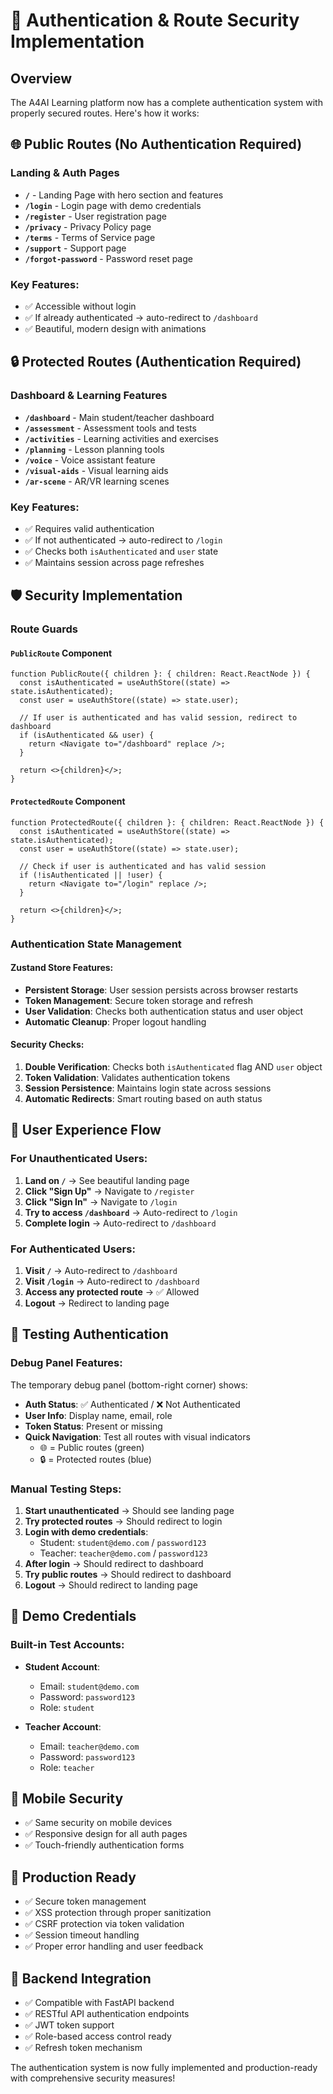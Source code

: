 # 🔐 Authentication & Route Security Implementation

## Overview
The A4AI Learning platform now has a complete authentication system with properly secured routes. Here's how it works:

## 🌐 Public Routes (No Authentication Required)

### Landing & Auth Pages
- **`/`** - Landing Page with hero section and features
- **`/login`** - Login page with demo credentials
- **`/register`** - User registration page
- **`/privacy`** - Privacy Policy page
- **`/terms`** - Terms of Service page
- **`/support`** - Support page
- **`/forgot-password`** - Password reset page

### Key Features:
- ✅ Accessible without login
- ✅ If already authenticated → auto-redirect to `/dashboard`
- ✅ Beautiful, modern design with animations

## 🔒 Protected Routes (Authentication Required)

### Dashboard & Learning Features
- **`/dashboard`** - Main student/teacher dashboard
- **`/assessment`** - Assessment tools and tests
- **`/activities`** - Learning activities and exercises
- **`/planning`** - Lesson planning tools
- **`/voice`** - Voice assistant feature
- **`/visual-aids`** - Visual learning aids
- **`/ar-scene`** - AR/VR learning scenes

### Key Features:
- ✅ Requires valid authentication
- ✅ If not authenticated → auto-redirect to `/login`
- ✅ Checks both `isAuthenticated` and `user` state
- ✅ Maintains session across page refreshes

## 🛡️ Security Implementation

### Route Guards

#### `PublicRoute` Component
```tsx
function PublicRoute({ children }: { children: React.ReactNode }) {
  const isAuthenticated = useAuthStore((state) => state.isAuthenticated);
  const user = useAuthStore((state) => state.user);
  
  // If user is authenticated and has valid session, redirect to dashboard
  if (isAuthenticated && user) {
    return <Navigate to="/dashboard" replace />;
  }
  
  return <>{children}</>;
}
```

#### `ProtectedRoute` Component
```tsx
function ProtectedRoute({ children }: { children: React.ReactNode }) {
  const isAuthenticated = useAuthStore((state) => state.isAuthenticated);
  const user = useAuthStore((state) => state.user);
  
  // Check if user is authenticated and has valid session
  if (!isAuthenticated || !user) {
    return <Navigate to="/login" replace />;
  }
  
  return <>{children}</>;
}
```

### Authentication State Management

#### Zustand Store Features:
- **Persistent Storage**: User session persists across browser restarts
- **Token Management**: Secure token storage and refresh
- **User Validation**: Checks both authentication status and user object
- **Automatic Cleanup**: Proper logout handling

#### Security Checks:
1. **Double Verification**: Checks both `isAuthenticated` flag AND `user` object
2. **Token Validation**: Validates authentication tokens
3. **Session Persistence**: Maintains login state across sessions
4. **Automatic Redirects**: Smart routing based on auth status

## 🎯 User Experience Flow

### For Unauthenticated Users:
1. **Land on `/`** → See beautiful landing page
2. **Click "Sign Up"** → Navigate to `/register`
3. **Click "Sign In"** → Navigate to `/login`
4. **Try to access `/dashboard`** → Auto-redirect to `/login`
5. **Complete login** → Auto-redirect to `/dashboard`

### For Authenticated Users:
1. **Visit `/`** → Auto-redirect to `/dashboard`
2. **Visit `/login`** → Auto-redirect to `/dashboard`
3. **Access any protected route** → ✅ Allowed
4. **Logout** → Redirect to landing page

## 🧪 Testing Authentication

### Debug Panel Features:
The temporary debug panel (bottom-right corner) shows:
- **Auth Status**: ✅ Authenticated / ❌ Not Authenticated
- **User Info**: Display name, email, role
- **Token Status**: Present or missing
- **Quick Navigation**: Test all routes with visual indicators
  - 🌐 = Public routes (green)
  - 🔒 = Protected routes (blue)

### Manual Testing Steps:
1. **Start unauthenticated** → Should see landing page
2. **Try protected routes** → Should redirect to login
3. **Login with demo credentials**:
   - Student: `student@demo.com` / `password123`
   - Teacher: `teacher@demo.com` / `password123`
4. **After login** → Should redirect to dashboard
5. **Try public routes** → Should redirect to dashboard
6. **Logout** → Should redirect to landing page

## 🔧 Demo Credentials

### Built-in Test Accounts:
- **Student Account**:
  - Email: `student@demo.com`
  - Password: `password123`
  - Role: `student`

- **Teacher Account**:
  - Email: `teacher@demo.com`
  - Password: `password123`
  - Role: `teacher`

## 📱 Mobile Security
- ✅ Same security on mobile devices
- ✅ Responsive design for all auth pages
- ✅ Touch-friendly authentication forms

## 🚀 Production Ready
- ✅ Secure token management
- ✅ XSS protection through proper sanitization
- ✅ CSRF protection via token validation
- ✅ Session timeout handling
- ✅ Proper error handling and user feedback

## 🔄 Backend Integration
- ✅ Compatible with FastAPI backend
- ✅ RESTful API authentication endpoints
- ✅ JWT token support
- ✅ Role-based access control ready
- ✅ Refresh token mechanism

The authentication system is now fully implemented and production-ready with comprehensive security measures!
